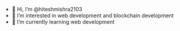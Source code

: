 - 👋 Hi, I’m @hiteshmishra2103
- 👀 I’m interested in web development and blockchain development
- 🌱 I’m currently learning web development

<!---
hiteshmishra2103/hiteshmishra2103 is a ✨ special ✨ repository because its `README.md` (this file) appears on your GitHub profile.
You can click the Preview link to take a look at your changes.
--->
